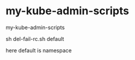 # my-kube-admin-scripts
my-kube-admin-scripts


sh del-fail-rc.sh default

here default is namespace
